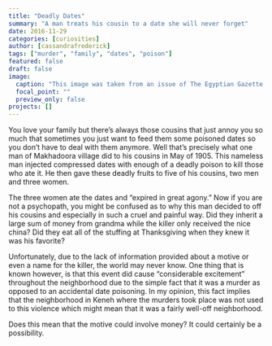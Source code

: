 ```yaml
---
title: "Deadly Dates"
summary: "A man treats his cousin to a date she will never forget"
date: 2016-11-29
categories: [curiosities]
author: [cassandrafrederick]
tags: ["murder", "family", "dates", "poison"]
featured: false
draft: false
image:
  caption: "This image was taken from an issue of The Egyptian Gazette distributed on May 13, 1905 and shows the article which my blog post was based on."
  focal_point: ""
  preview_only: false
projects: []
---
```

You love your family but there’s always those cousins that just annoy you so much that sometimes you just want to feed them some poisoned dates so you don’t have to deal with them anymore. Well that’s precisely what one man of Makhadoora village did to his cousins in May of 1905. This nameless man injected compressed dates with enough of a deadly poison to kill those who ate it. He then gave these deadly fruits to five of his cousins, two men and three women.

The three women ate the dates and “expired in great agony.” Now if you are not a psychopath, you might be confused as to why this man decided to off his cousins and especially in such a cruel and painful way. Did they inherit a large sum of money from grandma while the killer only received the nice china? Did they eat all of the stuffing at Thanksgiving when they knew it was his favorite?

Unfortunately, due to the lack of information provided about a motive or even a name for the killer, the world may never know. One thing that is known however, is that this event did cause “considerable excitement” throughout the neighborhood due to the simple fact that it was a murder as opposed to an accidental date poisoning. In my opinion, this fact implies that the neighborhood in Keneh where the murders took place was not used to this violence which might mean that it was a fairly well-off neighborhood.

Does this mean that the motive could involve money? It could certainly be a possibility.
